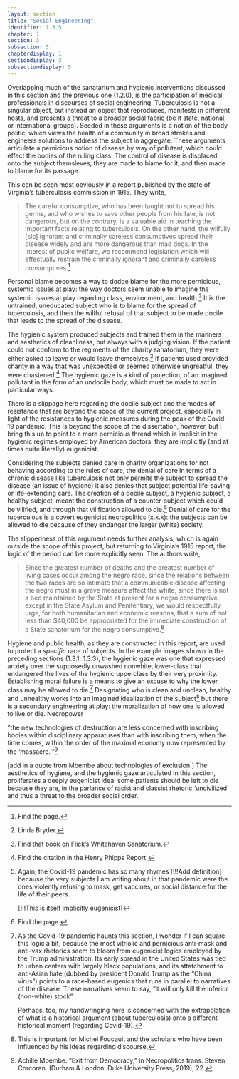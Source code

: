 ```yaml
---
layout: section
title: "Social Engineering"
identifier: 1.3.5
chapter: 1
section: 3
subsection: 5
chapterdisplay: 1
sectiondisplay: 3
subsectiondisplay: 5
---
```


Overlapping much of the sanatarium and hygienic interventions discussed in this section and the previous one (1.2.0), is the participation of medical professionals in discourses of social engineering. Tuberculosis is not a singular object, but instead an object that reproduces, manifests in different hosts, and presents a threat to a broader social fabric (be it state, national, or international groups). Seeded in these arguments is a notion of the body politic, which views the health of a community in broad strokes and engineers solutions to address the subject in aggregate. These arguments articulate a pernicious notion of disease by way of pollutant, which could effect the bodies of the ruling class. The control of disease is displaced onto the subject themsleves, they are made to blame for it, and then made to blame for its passage.

This can be seen most obviously in a report published by the state of Virginia’s tuberculosis commission in 1915. They write, 

>The careful consumptive, who has been taught not to spread his germs, and who wishes to save other people from his fate, is not dangerous, but on the contrary, is a valuable aid in teaching the important facts relating to tuberculosis. On the other hand, the wilfully [sic] ignorant and criminally careless consumptives spread their disease widely and are more dangerous than mad dogs. In the interest of public welfare, we recommend legislation which will effectually restrain the criminally ignorant and criminally careless consumptives.[^fn1]

Personal blame becomes a way to dodge blame for the more pernicious, systemic issues at play: the way doctors seem unable to imagine the systemic issues at play regarding class, environment, and health.[^fn2] It is the untrained, uneducated subject who is to blame for the spread of tuberculosis, and then the willful refusal of that subject to be made docile that leads to the spread of the disease.

The hygienic system produced subjects and trained them in the manners and aesthetics of cleanliness, but always with a judging vision. If the patient could not conform to the regiments of the charity sanatorium, they were either asked to leave or would leave themselves.[^fn3] If patients used provided charity in a way that was unexpected or seemed otherwise ungreatful, they were chastened.[^fn4] The hygienic gaze is a kind of projection, of an imagined pollutant in the form of an undocile body, which must be made to act in particular ways.

There is a slippage here regarding the docile subject and the modes of resistance that are beyond the scope of the current project, especially in light of the resistances to hygienic measures during the peak of the Covid-19 pandemic. This is beyond the scope of the dissertation, however, but I bring this up to point to a more pernicious thread which is implicit in the hygienic regimes employed by American doctors: they are implicitly (and at times quite literally) eugenicist.

Considering the subjects denied care in charity organizations for not behaving according to the rules of care, the denial of care in terms of a chronic disease like tuberculosis not only permits the subject to spread the disease (an issue of hygiene) it also denies that subject potential life-saving or life-extending care. The creation of a docile subject, a hygienic subject, a healthy subject, meant the construction of a counter-subject which could be vilified, and through that vilification allowed to die.[^fn5] Denial of care for the tuberculous is a covert eugenicist necropolitics (x.x.x): the subjects can be allowed to die because of they endanger the larger (white) society.

The slipperiness of this argument needs further analysis, which is again outside the scope of this project, but returning to Virginia’s 1915 report, the logic of the period can be more explicitly seen. The authors write,

>Since the greatest number of deaths and the greatest number of living cases occur among the negro race, since the relations between the two races are so intimate that a communicable disease affecting the negro must in a grave measure affect the white, since there is not a bed maintained by the State at present for a negro consumptive except in the State Asylum and Penitentiary, we would respectfully urge, for both humanitarian and economic reasons, that a sum of not less than $40,000 be appropriated for the immediate construction of a State sanatorium for the negro consumptive.[^fn6]

Hygiene and public health, as they are constructed in this report, are used to protect a *specific* race of subjects. In the example images shown in the preceding sections (1.3.1; 1.3.3), the hygienic gaze was one that expressed anxiety over the supposedly unwashed nonwhite, lower-class that endangered the lives of the hygienic upperclass by their very proximity. Establishing moral failure is a means to give an excuse to why the lower class may be allowed to die.[^fn7] Designating who is clean and unclean, healthy and unhealthy works into an imagined idealization of the subject[^fn8] but there is a secondary engineering at play: the moralization of how one is allowed to live or die. Necropower 

”the new technologies of destruction are less concerned with inscribing bodies within disciplinary apparatuses than with inscribing them, when the time comes, within the order of the maximal economy now represented by the ‘massacre.’”[^fn9]

[add in a quote from Mbembe about technologies of exclusion.] The aesthetics of hygiene, and the hygienic gaze articulated in this section, proliferates a deeply eugenicist idea: some patients should be left to die because they are, in the parlance of racist and classist rhetoric ‘uncivilized’ and thus a threat to the broader social order. 

[^fn1]: Find the page.

[^fn2]: Linda Bryder.

[^fn3]: Find that book on Flick’s Whitehaven Sanatorium.

[^fn4]: Find the citation in the Henry Phipps Report.

[^fn5]: Again, the Covid-19 pandemic has so many rhymes [!!!Add definition] because the very subjects I am writing about in that pandemic were the ones violently refusing to mask, get vaccines, or social distance for the life of their peers.
	
	[!!!This is itself implicitly eugenicist]

[^fn6]: Find the page.

[^fn7]: As the Covid-19 pandemic haunts this section, I wonder if I can square this logic a bit, because the most vitriolic and pernicious anti-mask and anti-vax rhetorics seem to bloom from eugenicist logics employed by the Trump administration. Its early spread in the United States was tied to urban centers with largely black populations, and its attatchment to anti-Asian hate (dubbed by president Donald Trump as the “China virus”) points to a race-based eugenics that runs in parallel to narratives of the disease. These narratives seem to say, “it will only kill the inferior (non-white) stock”.
	
	Perhaps, too, my handwringing here is concerned with the extrapolation of what is a historical argument (about tuberculosis) onto a different historical moment (regarding Covid-19).

[^fn8]: This is important for Michel Foucault and the scholars who have been influenced by his ideas regarding discourse.

[^fn9]: Achille Mbembe. “Exit from Democracy,” in Necropolitics  trans. Steven Corcoran. (Durham & London: Duke University Press, 2019), 22.